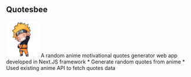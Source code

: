 
## Quotesbee
<img src="public/logo.jpg" height="100px" width="90px">
A random anime motivational quotes generator web app developed in Next.JS framework
* Generate random quotes from anime
* Used existing anime API to fetch quotes data
